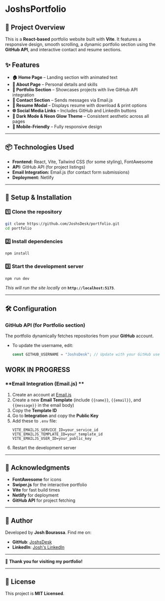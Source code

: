 # JoshsPortfolio

## 🚀 Project Overview
This is a **React-based** portfolio website built with **Vite**. It features a responsive design, smooth scrolling, a dynamic portfolio section using the **GitHub API**, and interactive contact and resume sections.

## ✨ Features
- **🏠 Home Page** – Landing section with animated text
- **🙋 About Page** – Personal details and skills
- **💼 Portfolio Section** – Showcases projects with live GitHub API integration
- **📩 Contact Section** – Sends messages via Email.js
- **📜 Resume Modal** – Displays resume with download & print options
- **🌐 Social Media Links** – Includes GitHub and LinkedIn buttons
- **🎨 Dark Mode & Neon Glow Theme** – Consistent aesthetic across all pages
- **📱 Mobile-Friendly** – Fully responsive design

---

## 📦 Technologies Used
- **Frontend:** React, Vite, Tailwind CSS (for some styling), FontAwesome
- **API:** GitHub API (for project listings)
- **Email Integration:** Email.js (for contact form submissions)
- **Deployment:** Netlify

---

## 🔧 Setup & Installation
### **1️⃣ Clone the repository**
```bash
git clone https://github.com/JoshsDesk/portfolio.git
cd portfolio
```

### **2️⃣ Install dependencies**
```bash
npm install
```

### **3️⃣ Start the development server**
```bash
npm run dev
```
_This will run the site locally on_ **`http://localhost:5173`**.

---

## 🛠 Configuration
### **GitHub API (for Portfolio section)**
The portfolio dynamically fetches repositories from your **GitHub** account.
- To update the username, edit:
  ```javascript
  const GITHUB_USERNAME = "JoshsDesk"; // Update with your GitHub username
  ```

## **WORK IN PROGRESS**
### **Email Integration (Email.js) **
1. Create an account at [Email.js](https://www.emailjs.com/)
2. Create a new **Email Template** (include `{{name}}`, `{{email}}`, and `{{message}}` in the email body)
3. Copy the **Template ID**
4. Go to **Integration** and copy the **Public Key**
5. Add these to `.env` file:
   ```plaintext
   VITE_EMAILJS_SERVICE_ID=your_service_id
   VITE_EMAILJS_TEMPLATE_ID=your_template_id
   VITE_EMAILJS_USER_ID=your_public_key
   ```
6. Restart the development server



---

## 🙌 Acknowledgments
- **FontAwesome** for icons
- **Swiper.js** for the interactive portfolio
- **Vite** for fast build times
- **Netlify** for deployment
- **GitHub API** for project fetching

---

## 📝 Author
Developed by **Josh Bourassa**. Find me on:
- **GitHub**: [JoshsDesk](https://github.com/JoshsDesk)
- **LinkedIn**: [Josh's LinkedIn](https://linkedin.com/in/joshbourassa)

---

🚀 **Thank you for visiting my portfolio!**

---


## 📜 License
This project is **MIT Licensed**.